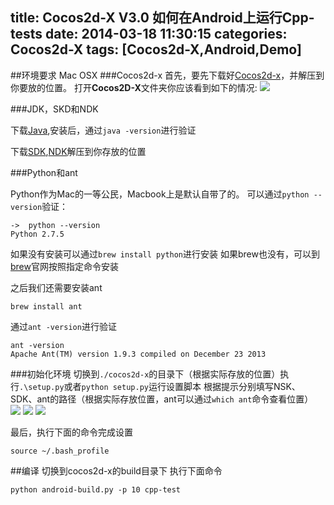 title: Cocos2d-X V3.0 如何在Android上运行Cpp-tests
date: 2014-03-18 11:30:15
categories: Cocos2d-X
tags: [Cocos2d-X,Android,Demo]
---
##环境要求
Mac OSX
###Cocos2d-x
首先，要先下载好[Cocos2d-x](http://cocos2d-x.org/download)，并解压到你要放的位置。
打开**Cocos2D-X**文件夹你应该看到如下的情况:
![](https://github.com/zt1991616/blog/master/raw/Image/14031805.png)

###JDK，SKD和NDK

下载[Java](http://www.oracle.com/technetwork/java/javase/downloads/index.html),安装后，通过`java -version`进行验证

下载[SDK](https://developer.android.com/sdk/index.html?hl=sk),[NDK](https://developer.android.com/tools/sdk/ndk/index.html)解压到你存放的位置

###Python和ant

Python作为Mac的一等公民，Macbook上是默认自带了的。
可以通过`python --version`验证：
```
->	python --version
Python 2.7.5
```
如果没有安装可以通过`brew install python`进行安装
如果brew也没有，可以到[brew](http://brew.sh/)官网按照指定命令安装

之后我们还需要安装ant
```
brew install ant
```
通过`ant -version`进行验证
```
ant -version
Apache Ant(TM) version 1.9.3 compiled on December 23 2013
```

###初始化环境
切换到`./cocos2d-x`的目录下（根据实际存放的位置）执行`.\setup.py`或者`python setup.py`运行设置脚本
根据提示分别填写NSK、SDK、ant的路径（根据实际存放位置，ant可以通过`which ant`命令查看位置）
![](https://github.com/zt1991616/blog/raw/master/Image/14031806.png)
![](https://github.com/zt1991616/blog/raw/master/Image/14031807.png)
![](https://github.com/zt1991616/blog/raw/master/Image/14031808.png)

最后，执行下面的命令完成设置
```
source ~/.bash_profile
```

##编译
切换到cocos2d-x的build目录下
执行下面命令
```
python android-build.py -p 10 cpp-test
```
